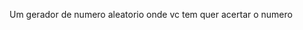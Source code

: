 Um gerador de numero aleatorio onde vc tem quer acertar o numero 

<!---
Mr-Suguru/Mr-Suguru is a ✨ special ✨ repository because its `README.md` (this file) appears on your GitHub profile.
You can click the Preview link to take a look at your changes.
--->
